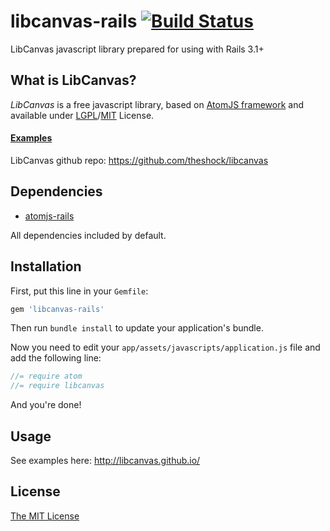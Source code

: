 # libcanvas-rails [![Build Status](https://secure.travis-ci.org/tanraya/libcanvas-rails.png)](http://travis-ci.org/tanraya/libcanvas-rails)

LibCanvas javascript library prepared for using with Rails 3.1+

## What is LibCanvas?

*LibCanvas* is a free javascript library, based on [AtomJS framework](https://github.com/theshock/atomjs) and available under [LGPL](http://www.gnu.org/copyleft/lgpl.html)/[MIT](http://opensource.org/licenses/mit-license.php) License.

#### [Examples](http://libcanvas.github.io/)

LibCanvas github repo: https://github.com/theshock/libcanvas

## Dependencies

* [atomjs-rails](https://github.com/tanraya/atomjs-rails)

All dependencies included by default.

## Installation

First, put this line in your `Gemfile`:

```ruby
gem 'libcanvas-rails'
```

Then run `bundle install` to update your application's bundle.

Now you need to edit your `app/assets/javascripts/application.js` file and add the following line:

```javascript
//= require atom
//= require libcanvas
```

And you're done!

## Usage

See examples here: http://libcanvas.github.io/

## License

[The MIT License](https://github.com/tanraya/libcanvas-rails/blob/master/MIT-LICENSE)
